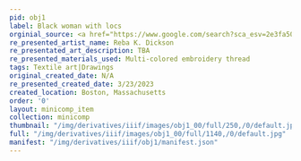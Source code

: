 ```yaml
---
pid: obj1
label: Black woman with locs
orginial_source: <a href="https://www.google.com/search?sca_esv=2e3fa504fbebd1be&sca_upv=1&rlz=1C5MACD_enUS1085US1086&sxsrf=ADLYWILRR5yzRtyXNK9CifMnQOqYL770BQ:1718141706626&q=black+woman+with+locs+drawing&uds=ADvngMgfHATbfyjhIYlJoxP6XN4havdxJv0a_rNEETzS09xP8sf2dYeoeTr9p7SGIzxCjz82bzOLUg7X4DF4S6hw27wTe8kNk-uRzDk74RVqwuNzoFBW5p52g0DSwYZ_KpVl5KbN-7TM7AevjCyuXTwYeX3nZ7DFeZiZRYoK3cdlMYmrgd5NNVRWifaspw26JQ4KxyHpibPUziE6t0clQR6icUajYSJMp-YMXIIexeIQYWBPg1zEHGRgDXs2MHVu0MLFy0_v6Es2VRZ7a3OEBvE19cCZJ_gl5DEAnErIdUxMcQJVi6kmrIT-6TeJt7r6iIyEhz47UiMOQDap-sFXAWhZvaOPSD0gQwfeilozBWtxwqbx2QomuSs&udm=2&prmd=ivsnmbt&sa=X&ved=2ahUKEwiBn-PQwNSGAxU6ibAFHUC3BKMQtKgLegQICxAB&biw=1512&bih=783&dpr=2#vhid=H5bTB9mWrta60M&vssid=mosaic">Weblink</a>
re_presented_artist_name: Reba K. Dickson
re_presentated_art_description: TBA
re_presented_materials_used: Multi-colored embroidery thread
tags: Textile art|Drawings
original_created_date: N/A
re_presented_created_date: 3/23/2023
created_location: Boston, Massachusetts
order: '0'
layout: minicomp_item
collection: minicomp
thumbnail: "/img/derivatives/iiif/images/obj1_00/full/250,/0/default.jpg"
full: "/img/derivatives/iiif/images/obj1_00/full/1140,/0/default.jpg"
manifest: "/img/derivatives/iiif/obj1/manifest.json"
---
```


